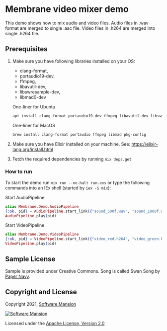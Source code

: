 # Membrane video mixer demo

This demo shows how to mix audio and video files.
Audio files in .wav format are merged to single .aac file.
Video files in .h264 are merged into single .h264 file.

## Prerequisites

1. Make sure you have following libraries installed on your OS:
   * clang-format, 
   * portaudio19-dev, 
   * ffmpeg, 
   * libavutil-dev, 
   * libswresample-dev, 
   * libmad0-dev
   
    One-liner for Ubuntu
    ```bash
    apt install clang-format portaudio19-dev ffmpeg libavutil-dev libswresample-dev libmad0-dev
    ```
    One-liner for MacOS
    ```bash
    brew install clang-format portaudio ffmpeg libmad pkg-config
    ```
1. Make sure you have Elixir installed on your machine. See: https://elixir-lang.org/install.html
1. Fetch the required dependencies by running `mix deps.get`

### How to run

To start the demo run `mix run --no-halt run.exs` or type the following commands into an IEx shell (started by `iex -S mix`):

Start AudioPipeline
```elixir
alias Membrane.Demo.AudioPipeline
{:ok, pid} = AudioPipeline.start_link({"sound_500f.wav", "sound_1000f.wav"})
AudioPipeline.play(pid)
```
Start VideoPipeline
```elixir
alias Membrane.Demo.VideoPipeline
{:ok, pid} = VideoPipeline.start_link({"video_red.h264", "video_green.h264"})
VideoPipeline.play(pid)
```

## Sample License

Sample is provided under Creative Commons. Song is called Swan Song by [Paper Navy](https://papernavy.bandcamp.com/album/all-grown-up).

## Copyright and License

Copyright 2021, [Software Mansion](https://swmansion.com/?utm_source=git&utm_medium=readme&utm_campaign=membrane)

[![Software Mansion](https://membraneframework.github.io/static/logo/swm_logo_readme.png)](https://swmansion.com/?utm_source=git&utm_medium=readme&utm_campaign=membrane)

Licensed under the [Apache License, Version 2.0](LICENSE)